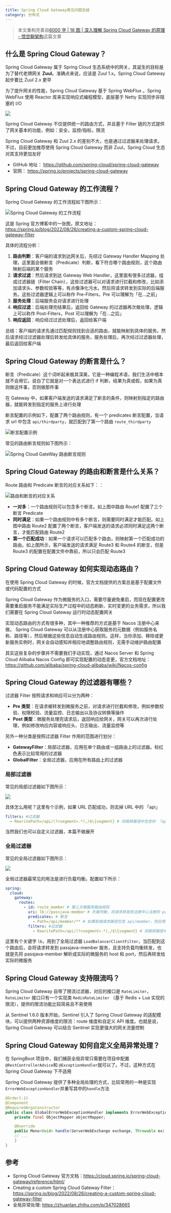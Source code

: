 ```yaml
---
title: Spring Cloud Gateway常见问题总结
category: 分布式
---
```


> 本文重构完善自[6000 字 | 16 图 | 深入理解 Spring Cloud Gateway 的原理 - 悟空聊架构](https://mp.weixin.qq.com/s/XjFYsP1IUqNzWqXZdJn-Aw)这篇文章

## 什么是 Spring Cloud Gateway？

Spring Cloud Gateway 属于 Spring Cloud 生态系统中的网关，其诞生的目标是为了替代老牌网关 **Zuul**。准确点来说，应该是 Zuul 1.x。Spring Cloud Gateway 起步要比 Zuul 2.x 更早

为了提升网关的性能，Spring Cloud Gateway 基于 Spring WebFlux 。Spring WebFlux 使用 Reactor 库来实现响应式编程模型，底层基于 Netty 实现同步非阻塞的 I/O

![](https://oss.javaguide.cn/github/javaguide/system-design/distributed-system/api-gateway/springcloud-gateway-%20demo.png)

Spring Cloud Gateway 不仅提供统一的路由方式，并且基于 Filter 链的方式提供了网关基本的功能，例如：安全，监控/指标，限流

Spring Cloud Gateway 和 Zuul 2.x 的差别不大，也是通过过滤器来处理请求。不过，目前更加推荐使用 Spring Cloud Gateway 而非 Zuul，Spring Cloud 生态对其支持更加友好

- GitHub 地址： <https://github.com/spring-cloud/spring-cloud-gateway>
- 官网： <https://spring.io/projects/spring-cloud-gateway>

## Spring Cloud Gateway 的工作流程？

Spring Cloud Gateway 的工作流程如下图所示：

![Spring Cloud Gateway 的工作流程](https://oss.javaguide.cn/github/javaguide/system-design/distributed-system/api-gateway/spring-cloud-gateway-workflow.png)

这是 Spring 官方博客中的一张图，原文地址：<https://spring.io/blog/2022/08/26/creating-a-custom-spring-cloud-gateway-filter>

具体的流程分析：

1. **路由判断**：客户端的请求到达网关后，先经过 Gateway Handler Mapping 处理，这里面会做断言（Predicate）判断，看下符合哪个路由规则，这个路由映射后端的某个服务
2. **请求过滤**：然后请求到达 Gateway Web Handler，这里面有很多过滤器，组成过滤器链（Filter Chain），这些过滤器可以对请求进行拦截和修改，比如添加请求头、参数校验等等，有点像净化污水。然后将请求转发到实际的后端服务。这些过滤器逻辑上可以称作 Pre-Filters，Pre 可以理解为「在...之前」
3. **服务处理**：后端服务会对请求进行处理
4. **响应过滤**：后端处理完结果后，返回给 Gateway 的过滤器再次做处理，逻辑上可以称作 Post-Filters，Post 可以理解为「在...之后」
5. **响应返回**：响应经过过滤处理后，返回给客户端

总结：客户端的请求先通过匹配规则找到合适的路由，就能映射到具体的服务。然后请求经过过滤器处理后转发给具体的服务，服务处理后，再次经过过滤器处理，最后返回给客户端

## Spring Cloud Gateway 的断言是什么？

断言（Predicate）这个词听起来极其深奥，它是一种编程术语，我们生活中根本就不会用它。说白了它就是对一个表达式进行 if 判断，结果为真或假，如果为真则做这件事，否则做那件事

在 Gateway 中，如果客户端发送的请求满足了断言的条件，则映射到指定的路由器，就能转发到指定的服务上进行处理

断言配置的示例如下，配置了两个路由规则，有一个 predicates 断言配置，当请求 url 中包含 `api/thirdparty`，就匹配到了第一个路由 `route_thirdparty`

![断言配置示例](https://oss.javaguide.cn/github/javaguide/system-design/distributed-system/api-gateway/spring-cloud-gateway-predicate-example.png)

常见的路由断言规则如下图所示：

![Spring Cloud GateWay 路由断言规则](https://oss.javaguide.cn/github/javaguide/system-design/distributed-system/api-gateway/spring-cloud-gateway-predicate-rules.png)

## Spring Cloud Gateway 的路由和断言是什么关系？

Route 路由和 Predicate 断言的对应关系如下：：

![路由和断言的对应关系](https://oss.javaguide.cn/github/javaguide/system-design/distributed-system/api-gateway/spring-cloud-gateway-predicate-route.png)

- **一对多**：一个路由规则可以包含多个断言。如上图中路由 Route1 配置了三个断言 Predicate
- **同时满足**：如果一个路由规则中有多个断言，则需要同时满足才能匹配。如上图中路由 Route2 配置了两个断言，客户端发送的请求必须同时满足这两个断言，才能匹配路由 Route2
- **第一个匹配成功**：如果一个请求可以匹配多个路由，则映射第一个匹配成功的路由。如上图所示，客户端发送的请求满足 Route3 和 Route4 的断言，但是 Route3 的配置在配置文件中靠前，所以只会匹配 Route3

## Spring Cloud Gateway 如何实现动态路由？

在使用 Spring Cloud Gateway 的时候，官方文档提供的方案总是基于配置文件或代码配置的方式

Spring Cloud Gateway 作为微服务的入口，需要尽量避免重启，而现在配置更改需要重启服务不能满足实际生产过程中的动态刷新、实时变更的业务需求，所以我们需要在 Spring Cloud Gateway 运行时动态配置网关

实现动态路由的方式有很多种，其中一种推荐的方式是基于 Nacos 注册中心来做。 Spring Cloud Gateway 可以从注册中心获取服务的元数据（例如服务名称、路径等），然后根据这些信息自动生成路由规则。这样，当你添加、移除或更新服务实例时，网关会自动感知并相应地调整路由规则，无需手动维护路由配置

其实这些复杂的步骤并不需要我们手动实现，通过 Nacos Server 和 Spring Cloud Alibaba Nacos Config 即可实现配置的动态变更，官方文档地址：<https://github.com/alibaba/spring-cloud-alibaba/wiki/Nacos-config> 

## Spring Cloud Gateway 的过滤器有哪些？

过滤器 Filter 按照请求和响应可以分为两种：

- **Pre 类型**：在请求被转发到微服务之前，对请求进行拦截和修改，例如参数校验、权限校验、流量监控、日志输出以及协议转换等操作
- **Post 类型**：微服务处理完请求后，返回响应给网关，网关可以再次进行处理，例如修改响应内容或响应头、日志输出、流量监控等

另外一种分类是按照过滤器 Filter 作用的范围进行划分：

- **GatewayFilter**：局部过滤器，应用在单个路由或一组路由上的过滤器。标红色表示比较常用的过滤器
- **GlobalFilter**：全局过滤器，应用在所有路由上的过滤器

### 局部过滤器

常见的局部过滤器如下图所示：

![](https://oss.javaguide.cn/github/javaguide/system-design/distributed-system/api-gateway/spring-cloud-gateway-gatewayfilters.png)

具体怎么用呢？这里有个示例，如果 URL 匹配成功，则去掉 URL 中的 「api」

```yaml
filters: #过滤器
  - RewritePath=/api/(?<segment>.*),/$\{segment} # 将跳转路径中包含的 「api」 替换成空
```

当然我们也可以自定义过滤器，本篇不做展开

### 全局过滤器

常见的全局过滤器如下图所示：

![](https://oss.javaguide.cn/github/javaguide/system-design/distributed-system/api-gateway/spring-cloud-gateway-globalfilters.png)

全局过滤器最常见的用法是进行负载均衡。配置如下所示：

```yaml
spring:
  cloud:
    gateway:
      routes:
        - id: route_member # 第三方微服务路由规则
          uri: lb://passjava-member # 负载均衡，将请求转发到注册中心注册的 passjava-member 服务
          predicates: # 断言
            - Path=/api/member/** # 如果前端请求路径包含 api/member，则应用这条路由规则
          filters: #过滤器
            - RewritePath=/api/(?<segment>.*),/$\{segment} # 将跳转路径中包含的api替换成空
```

这里有个关键字 `lb`，用到了全局过滤器 `LoadBalancerClientFilter`，当匹配到这个路由后，会将请求转发到 passjava-member 服务，且支持负载均衡转发，也就是先将 passjava-member 解析成实际的微服务的 host 和 port，然后再转发给实际的微服务

## Spring Cloud Gateway 支持限流吗？

Spring Cloud Gateway 自带了限流过滤器，对应的接口是 `RateLimiter`，`RateLimiter` 接口只有一个实现类 `RedisRateLimiter` （基于 Redis + Lua 实现的限流），提供的限流功能比较简易且不易使用

从 Sentinel 1.6.0 版本开始，Sentinel 引入了 Spring Cloud Gateway 的适配模块，可以提供两种资源维度的限流：route 维度和自定义 API 维度。也就是说，Spring Cloud Gateway 可以结合 Sentinel 实现更强大的网关流量控制

## Spring Cloud Gateway 如何自定义全局异常处理？

在 SpringBoot 项目中，我们捕获全局异常只需要在项目中配置 `@RestControllerAdvice`和 `@ExceptionHandler`就可以了。不过，这种方式在 Spring Cloud Gateway 下不适用

Spring Cloud Gateway 提供了多种全局处理的方式，比较常用的一种是实现`ErrorWebExceptionHandler`并重写其中的`handle`方法

```java
@Order(-1)
@Component
@RequiredArgsConstructor
public class GlobalErrorWebExceptionHandler implements ErrorWebExceptionHandler {
    private final ObjectMapper objectMapper;

    @Override
    public Mono<Void> handle(ServerWebExchange exchange, Throwable ex) {
    // ...
    }
}
```

## 参考

- Spring Cloud Gateway 官方文档：<https://cloud.spring.io/spring-cloud-gateway/reference/html/>
- Creating a custom Spring Cloud Gateway Filter：<https://spring.io/blog/2022/08/26/creating-a-custom-spring-cloud-gateway-filter>
- 全局异常处理: <https://zhuanlan.zhihu.com/p/347028665>

<!-- @include: @article-footer.snippet.md -->
